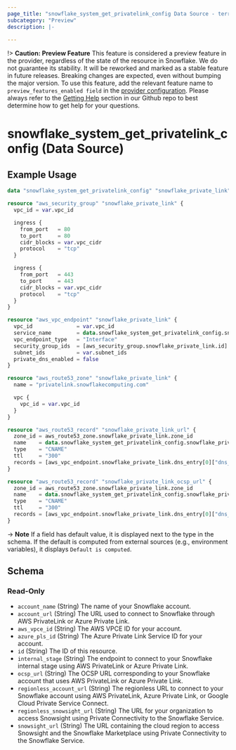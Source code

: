 ```yaml
---
page_title: "snowflake_system_get_privatelink_config Data Source - terraform-provider-snowflake"
subcategory: "Preview"
description: |-
  
---
```


!> **Caution: Preview Feature** This feature is considered a preview feature in the provider, regardless of the state of the resource in Snowflake. We do not guarantee its stability. It will be reworked and marked as a stable feature in future releases. Breaking changes are expected, even without bumping the major version. To use this feature, add the relevant feature name to `preview_features_enabled field` in the [provider configuration](https://registry.terraform.io/providers/Snowflake-Labs/snowflake/latest/docs#schema). Please always refer to the [Getting Help](https://github.com/Snowflake-Labs/terraform-provider-snowflake?tab=readme-ov-file#getting-help) section in our Github repo to best determine how to get help for your questions.

# snowflake_system_get_privatelink_config (Data Source)



## Example Usage

```terraform
data "snowflake_system_get_privatelink_config" "snowflake_private_link" {}

resource "aws_security_group" "snowflake_private_link" {
  vpc_id = var.vpc_id

  ingress {
    from_port   = 80
    to_port     = 80
    cidr_blocks = var.vpc_cidr
    protocol    = "tcp"
  }

  ingress {
    from_port   = 443
    to_port     = 443
    cidr_blocks = var.vpc_cidr
    protocol    = "tcp"
  }
}

resource "aws_vpc_endpoint" "snowflake_private_link" {
  vpc_id              = var.vpc_id
  service_name        = data.snowflake_system_get_privatelink_config.snowflake_private_link.aws_vpce_id
  vpc_endpoint_type   = "Interface"
  security_group_ids  = [aws_security_group.snowflake_private_link.id]
  subnet_ids          = var.subnet_ids
  private_dns_enabled = false
}

resource "aws_route53_zone" "snowflake_private_link" {
  name = "privatelink.snowflakecomputing.com"

  vpc {
    vpc_id = var.vpc_id
  }
}

resource "aws_route53_record" "snowflake_private_link_url" {
  zone_id = aws_route53_zone.snowflake_private_link.zone_id
  name    = data.snowflake_system_get_privatelink_config.snowflake_private_link.account_url
  type    = "CNAME"
  ttl     = "300"
  records = [aws_vpc_endpoint.snowflake_private_link.dns_entry[0]["dns_name"]]
}

resource "aws_route53_record" "snowflake_private_link_ocsp_url" {
  zone_id = aws_route53_zone.snowflake_private_link.zone_id
  name    = data.snowflake_system_get_privatelink_config.snowflake_private_link.ocsp_url
  type    = "CNAME"
  ttl     = "300"
  records = [aws_vpc_endpoint.snowflake_private_link.dns_entry[0]["dns_name"]]
}
```

-> **Note** If a field has default value, it is displayed next to the type in the schema. If the default is computed from external sources (e.g., environment variables), it displays `Default is computed`.

<!-- schema generated by tfplugindocs -->
## Schema

### Read-Only

- `account_name` (String) The name of your Snowflake account.
- `account_url` (String) The URL used to connect to Snowflake through AWS PrivateLink or Azure Private Link.
- `aws_vpce_id` (String) The AWS VPCE ID for your account.
- `azure_pls_id` (String) The Azure Private Link Service ID for your account.
- `id` (String) The ID of this resource.
- `internal_stage` (String) The endpoint to connect to your Snowflake internal stage using AWS PrivateLink or Azure Private Link.
- `ocsp_url` (String) The OCSP URL corresponding to your Snowflake account that uses AWS PrivateLink or Azure Private Link.
- `regionless_account_url` (String) The regionless URL to connect to your Snowflake account using AWS PrivateLink, Azure Private Link, or Google Cloud Private Service Connect.
- `regionless_snowsight_url` (String) The URL for your organization to access Snowsight using Private Connectivity to the Snowflake Service.
- `snowsight_url` (String) The URL containing the cloud region to access Snowsight and the Snowflake Marketplace using Private Connectivity to the Snowflake Service.
